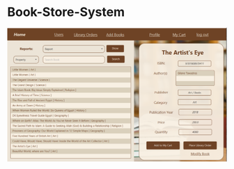 # Book-Store-System
![alt text](https://github.com/noha-ahmed/Book-Store-System/blob/main/Capture3.PNG)
